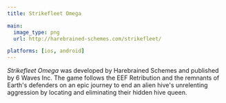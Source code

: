 ```yaml
---
title: Strikefleet Omega

main:
  image_type: png
  url: http://harebrained-schemes.com/strikefleet/

platforms: [ios, android]
---
```

*Strikefleet Omega* was developed by Harebrained Schemes and published by 6 Waves Inc. The game follows the EEF Retribution and the remnants of Earth's defenders on an epic journey to end an alien hive's unrelenting aggression by locating and eliminating their hidden hive queen.